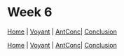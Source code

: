 # Week 6

[Home](index.md) | [Voyant](Voyant.md) | [AntConc](AntConc)| [Conclusion](Conclusion.md)





[Home](index.md) | [Voyant](Voyant.md) | [AntConc](AntConc)| [Conclusion](Conclusion.md)
